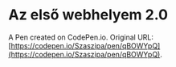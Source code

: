 # Az első webhelyem 2.0

A Pen created on CodePen.io. Original URL: [https://codepen.io/Szaszipa/pen/qBOWYpQ](https://codepen.io/Szaszipa/pen/qBOWYpQ).


